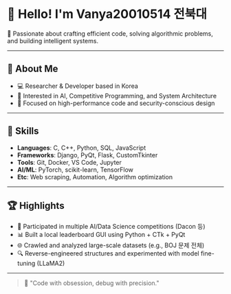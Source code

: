 # 👋 Hello! I'm Vanya20010514 전북대 


🎯 Passionate about crafting efficient code, solving algorithmic problems, and building intelligent systems.

---

## 🧠 About Me
- 💻 Researcher & Developer based in Korea
- 🚀 Interested in AI, Competitive Programming, and System Architecture
- 🔬 Focused on high-performance code and security-conscious design

---

## 📌 Skills
- **Languages**: C, C++, Python, SQL, JavaScript
- **Frameworks**: Django, PyQt, Flask, CustomTkinter
- **Tools**: Git, Docker, VS Code, Jupyter
- **AI/ML**: PyTorch, scikit-learn, TensorFlow
- **Etc**: Web scraping, Automation, Algorithm optimization

---

## 🏆 Highlights
- 🏅 Participated in multiple AI/Data Science competitions (Dacon 등)
- 📊 Built a local leaderboard GUI using Python + CTk + PyQt
- 🌐 Crawled and analyzed large-scale datasets (e.g., BOJ 문제 전체)
- 🔍 Reverse-engineered structures and experimented with model fine-tuning (LLaMA2)

---

> 💬 "Code with obsession, debug with precision."  
